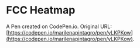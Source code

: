 # FCC Heatmap

A Pen created on CodePen.io. Original URL: [https://codepen.io/marilenapintagro/pen/yLKPKow](https://codepen.io/marilenapintagro/pen/yLKPKow).

